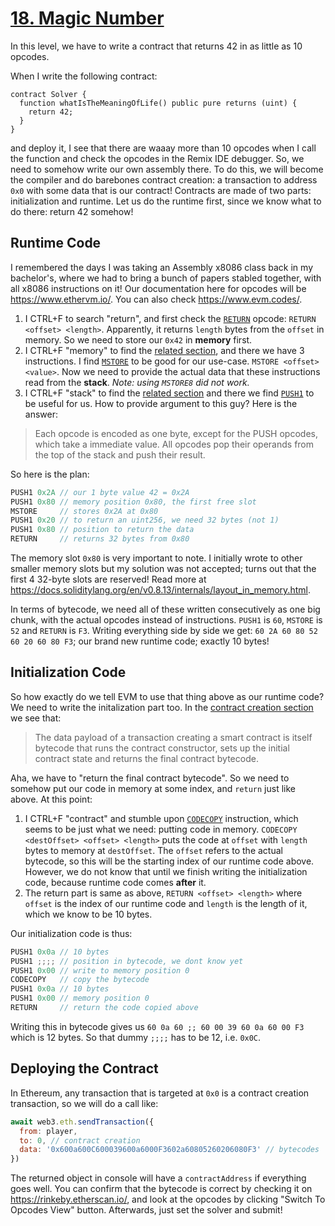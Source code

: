 # [18. Magic Number](https://ethernaut.openzeppelin.com/level/0x200d3d9Ac7bFd556057224e7aEB4161fED5608D0)

In this level, we have to write a contract that returns 42 in as little as 10 opcodes.

When I write the following contract:

```solidity
contract Solver { 
  function whatIsTheMeaningOfLife() public pure returns (uint) {
    return 42;
  }
}
```

and deploy it, I see that there are waaay more than 10 opcodes when I call the function and check the opcodes in the Remix IDE debugger. So, we need to somehow write our own assembly there. To do this, we will become the compiler and do barebones contract creation: a transaction to address `0x0` with some data that is our contract! Contracts are made of two parts: initialization and runtime. Let us do the runtime first, since we know what to do there: return 42 somehow!

## Runtime Code

I remembered the days I was taking an Assembly x8086 class back in my bachelor's, where we had to bring a bunch of papers stabled together, with all x8086 instructions on it! Our documentation here for opcodes will be <https://www.ethervm.io/>. You can also check <https://www.evm.codes/>.

1. I CTRL+F to search "return", and first check the [`RETURN`](https://www.ethervm.io/#F3) opcode: `RETURN <offset> <length>`. Apparently, it returns `length` bytes from the `offset` in memory. So we need to store our `0x42` in **memory** first.
2. I CTRL+F "memory" to find the [related section](https://www.ethervm.io/#memory), and there we have 3 instructions. I find [`MSTORE`](https://www.ethervm.io/#52) to be good for our use-case. `MSTORE <offset> <value>`. Now we need to provide the actual data that these instructions read from the **stack**. _Note: using `MSTORE8` did not work._
3. I CTRL+F "stack" to find the [related section](https://www.ethervm.io/#stack) and there we find [`PUSH1`](https://www.ethervm.io/#60) to be useful for us. How to provide argument to this guy? Here is the answer:

> Each opcode is encoded as one byte, except for the PUSH opcodes, which take a immediate value. All opcodes pop their operands from the top of the stack and push their result.

So here is the plan:

```c
PUSH1 0x2A // our 1 byte value 42 = 0x2A
PUSH1 0x80 // memory position 0x80, the first free slot
MSTORE     // stores 0x2A at 0x80
PUSH1 0x20 // to return an uint256, we need 32 bytes (not 1)
PUSH1 0x80 // position to return the data
RETURN     // returns 32 bytes from 0x80
```

The memory slot `0x80` is very important to note. I initially wrote to other smaller memory slots but my solution was not accepted; turns out that the first 4 32-byte slots are reserved! Read more at <https://docs.soliditylang.org/en/v0.8.13/internals/layout_in_memory.html>.

In terms of bytecode, we need all of these written consecutively as one big chunk, with the actual opcodes instead of instructions. `PUSH1` is `60`, `MSTORE` is `52` and `RETURN` is `F3`. Writing everything side by side we get: `60 2A 60 80 52 60 20 60 80 F3`; our brand new runtime code; exactly 10 bytes!

## Initialization Code

So how exactly do we tell EVM to use that thing above as our runtime code? We need to write the initalization part too. In the [contract creation section](https://www.ethervm.io/#contract-creation) we see that:

> The data payload of a transaction creating a smart contract is itself bytecode that runs the contract constructor, sets up the initial contract state and returns the final contract bytecode.

Aha, we have to "return the final contract bytecode". So we need to somehow put our code in memory at some index, and `return` just like above. At this point:

1. I CTRL+F "contract" and stumble upon [`CODECOPY`](https://www.ethervm.io/#39) instruction, which seems to be just what we need: putting code in memory. `CODECOPY <destOffset> <offset> <length>` puts the code at `offset` with `length` bytes to memory at `destOffset`. The `offset` refers to the actual bytecode, so this will be the starting index of our runtime code above. However, we do not know that until we finish writing the initialization code, because runtime code comes **after** it.
2. The return part is same as above, `RETURN <offset> <length>` where `offset` is the index of our runtime code and `length` is the length of it, which we know to be 10 bytes.

Our initialization code is thus:

```c
PUSH1 0x0a // 10 bytes
PUSH1 ;;;; // position in bytecode, we dont know yet
PUSH1 0x00 // write to memory position 0
CODECOPY   // copy the bytecode 
PUSH1 0x0a // 10 bytes
PUSH1 0x00 // memory position 0
RETURN     // return the code copied above
```

Writing this in bytecode gives us `60 0a 60 ;; 60 00 39 60 0a 60 00 F3` which is 12 bytes. So that dummy `;;;;` has to be 12, i.e. `0x0C`.

## Deploying the Contract

In Ethereum, any transaction that is targeted at `0x0` is a contract creation transaction, so we will do a call like:

```js
await web3.eth.sendTransaction({
  from: player,
  to: 0, // contract creation 
  data: '0x600a600C600039600a6000F3602a60805260206080F3' // bytecodes
})
```

The returned object in console will have a `contractAddress` if everything goes well. You can confirm that the bytecode is correct by checking it on <https://rinkeby.etherscan.io/>, and look at the opcodes by clicking "Switch To Opcodes View" button. Afterwards, just set the solver and submit!
